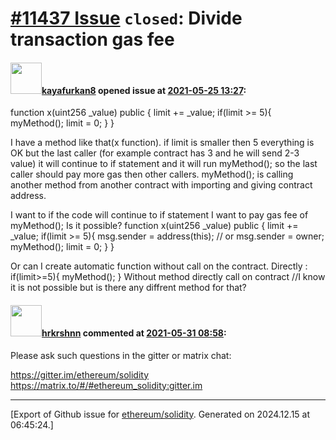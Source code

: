 # [\#11437 Issue](https://github.com/ethereum/solidity/issues/11437) `closed`: Divide transaction gas fee

#### <img src="https://avatars.githubusercontent.com/u/35201155?v=4" width="50">[kayafurkan8](https://github.com/kayafurkan8) opened issue at [2021-05-25 13:27](https://github.com/ethereum/solidity/issues/11437):

function x(uint256 _value) public {
        limit += _value;
        if(limit >= 5){
            myMethod();
            limit = 0;
        }
    }
    
I have a method like that(x function). if limit is smaller then 5 everything is OK but the last caller (for example contract has 3 and he will send 2-3 value) it will continue to if statement and it will run myMethod(); so the last caller should pay more gas then other callers.
myMethod(); is calling another method from another contract with importing and giving contract address.

I want to if the code will continue to if statement I want to pay gas fee of myMethod(); Is it possible?
function x(uint256 _value) public {
        limit += _value;
        if(limit >= 5){
            msg.sender = address(this); // or msg.sender = owner;
            myMethod();
            limit = 0;
        }
    }
 
Or can I create automatic function without call on the contract. Directly :
if(limit>=5){
     myMethod();
}
Without method directly call on contract //I know it is not possible but is there any diffrent method for that?


#### <img src="https://avatars.githubusercontent.com/u/13174375?u=52d702cb6bec53b561afa293cf9cd53ef7a63924&v=4" width="50">[hrkrshnn](https://github.com/hrkrshnn) commented at [2021-05-31 08:58](https://github.com/ethereum/solidity/issues/11437#issuecomment-851337018):

Please ask such questions in the gitter or matrix chat:

https://gitter.im/ethereum/solidity
https://matrix.to/#/#ethereum_solidity:gitter.im


-------------------------------------------------------------------------------



[Export of Github issue for [ethereum/solidity](https://github.com/ethereum/solidity). Generated on 2024.12.15 at 06:45:24.]
